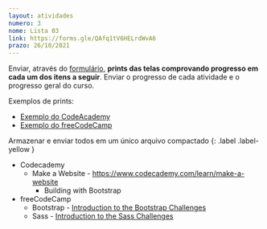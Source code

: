 ```yaml
---
layout: atividades
numero: 3
nome: Lista 03
link: https://forms.gle/QAfq1tV6HELrdWvA6
prazo: 26/10/2021
---
```


Enviar, através do <a href="{{ page.link }}" target="_blank">formulário</a>, **prints das telas comprovando progresso em cada um dos itens a seguir**. 
Enviar o progresso de cada atividade e o progresso geral do curso. 

Exemplos de prints:
  - <a href="{{site.baseurl}}/assets/prints/ex1.png" target="_blank">Exemplo do CodeAcademy</a>
  - <a href="{{site.baseurl}}/assets/prints/ex2.png" target="_blank">Exemplo do freeCodeCamp</a>

Armazenar e enviar todos em um único arquivo compactado
{: .label .label-yellow }

- Codecademy
  - Make a Website - <a href="https://www.codecademy.com/learn/make-a-website" target="_blank">https://www.codecademy.com/learn/make-a-website</a>
    - Building with Bootstrap 
- freeCodeCamp
  - Bootstrap - <a href="https://www.freecodecamp.org/learn/front-end-development-libraries/bootstrap/" target="_blank">Introduction to the Bootstrap Challenges</a>
  - Sass - <a href="https://www.freecodecamp.org/learn/front-end-development-libraries/sass/" target="_blank">Introduction to the Sass Challenges</a>

